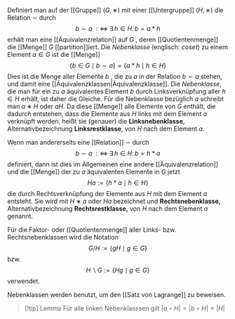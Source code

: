 Definiert man auf der [[Gruppe]] $( G , ∗ )$ mit einer [[Untergruppe]] $( H , ∗ )$ die Relation $∼$ durch
$${\displaystyle b\sim a\;:\Longleftrightarrow \;\exists \,h\in H\colon \,b=a*h}$$
erhält man eine [[Äquivalenzrelation]] auf $G$ , deren   [[Quotientenmenge]] die [[Menge]] $G$ [[partition]]iert. Die *Nebenklasse* (englisch: _coset_) zu einem Element $a ∈ G$ ist die [[Menge]]
$${\displaystyle \{b\in G\mid b\sim a\}=\{a*h\mid h\in H\}}$$
Dies ist die Menge aller Elemente $b$ , die zu $a$ in der Relation $b ∼ a$ stehen, und damit eine [[Äquivalenzklassen|Äquivalenzklasse]]. Die *Nebenklasse*, die man für ein zu $a$ äquivalentes Element $b$ durch Linksverknüpfung aller $h ∈ H$ erhält, ist daher die Gleiche. Für die Nebenklasse bezüglich $a$ schreibt man $a ∗ H$  oder  $a H$. Da diese [[Menge]] alle Elemente von $G$ enthält, die dadurch entstehen, dass die Elemente aus $H$ links mit dem Element $a$ verknüpft werden, heißt sie (genauer) die **Linksnebenklasse**, Alternativbezeichnung **Linksrestklasse**, von $H$ nach dem Element $a$.

Wenn man andererseits eine [[Relation]] $∽$ durch
$${\displaystyle b\backsim a\;:\Longleftrightarrow \;\exists \,h\in H\colon \,b=h*a}$$
definiert, dann ist dies im Allgemeinen eine andere [[Äquivalenzrelation]] und die [[Menge]] der zu $a$ äquivalenten Elemente in $G$ jetzt
$${\displaystyle Ha:=\{h*a\mid h\in H\}}$$
die durch Rechtsverknüpfung der Elemente aus $H$ mit dem Element $a$ entsteht. Sie wird mit $H ∗ a$ oder $H a$ bezeichnet und **Rechtsnebenklasse,** Alternativbezeichnung **Rechtsrestklasse,** von $H$ nach dem Element $a$ genannt.

Für die Faktor- oder [[Quotientenmenge]] aller Links- bzw. Rechtsnebenklassen wird die Notation
$${\displaystyle G/H:=\{gH\mid g\in G\}}$$
bzw.
$${\displaystyle H\backslash G:=\{Hg\mid g\in G\}}$$
verwendet.

Nebenklassen werden benutzt, um den [[Satz von Lagrange]] zu beweisen.

>[!tip] Lemma 
>Für alle linken Nebenklasssen gilt  $|a \circ H| = |b \circ H| = |H|$

